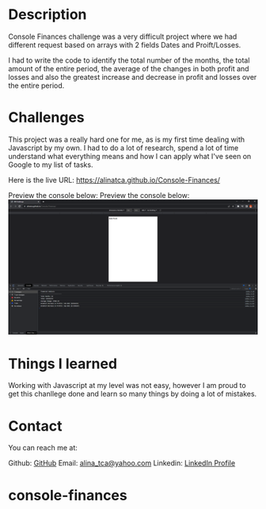 # Description

Console Finances challenge was a very difficult project where we had different request based on arrays with 2 fields Dates and Proift/Losses. 

I had to write the code to identify the total number of the months, the total amount of the entire period, the average of the changes in both profit and losses and also the greatest increase and decrease in profit and losses over the entire period. 

# Challenges

This project was a really hard one for me, as is my first time dealing with Javascript by my own. I had to do a lot of research, spend a lot of time understand what everything means and how I can apply what I've seen on Google to my list of tasks. 


Here is the live URL: https://alinatca.github.io/Console-Finances/

Preview the console below: Preview the console below: ![website-layout](console-finances.png)


# Things I learned

Working with Javascript at my level was not easy, however I am proud to get this chanllege done and learn so many things by doing a lot of mistakes. 

# Contact

You can reach me at:

Github: [GitHub](https://github.com/alinatca)
Email: alina_tca@yahoo.com
Linkedin: [LinkedIn Profile](https://www.linkedin.com/in/alina-tudor-7a1047168/)
# console-finances
